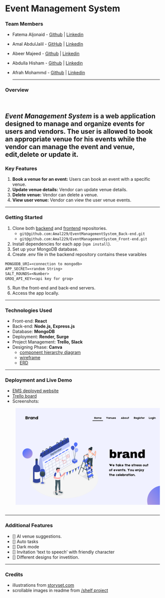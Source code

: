 # Event Management System

### Team Members

- Fatema Aljonaid - [Github](https://github.com/Fatema-J) | [Linkedin](https://www.linkedin.com/in/fatema-aljonaid/)
- Amal AbdulJalil - [GitHub](https://github.com/Amal229) | [LinkedIn](https://www.linkedin.com/in/amalabduljalil/)
- Abeer Majeed    - [Github](https://github.com/AbeerMajeed) | [Linkedin](https://www.linkedin.com/in/abeerhhasan)
- Abdulla Hisham  - [Github](Https://github.com/chupa1997) | [Linkedin](https://www.linkedin.com/in/aboodisa)
- Afrah Mohammd   - [Github](https://github.com/Afrah-9903) | [Linkedin](www.linkedin.com/in/afrah-mohd)

  ---

### Overview

![]()

**_Event Management System_** is a web application designed to manage and organize events for users and vendors. The user is allowed to book an appropriate venue for his events while the vendor can manage the event and venue, edit,delete or update it. 
---

### Key Features

1. **Book a venue for an event:** Users can book an event with a specific venue.
2. **Update venue details:** Vendor can update venue details.
3. **Delete venue:** Vendor can delete a venue.
4. **View user venue:** Vendor can view the user venue events.

---

### Getting Started

1. Clone both [backend](https://github.com/Amal229/EventManagementSystem_Back-end.git) and [frontend](https://github.com/Amal229/EventManagementSystem_Front-end.git) repositories.
   - `git@github.com:Amal229/EventManagementSystem_Back-end.git`
   - `git@github.com:Amal229/EventManagementSystem_Front-end.git`
2. Install dependencies for each app (`npm install`).
3. Set up your MongoDB database.
4. Create .env file in the backend repository contains these varaibles

```
MONGODB_URI=<connection to mongodb>
APP_SECRET=<random String>
SALT_ROUNDS=<Number>
GROQ_API_KEY=<api key for groq>
```

5. Run the front-end and back-end servers.
6. Access the app locally.

---
### Technologies Used

- Front-end: **React**
- Back-end: **Node.js, Express.js**
- Database: **MongoDB**
- Deployment: **Render, Surge**
- Project Management: **Trello, Slack**
- Designing Phase: **Canva**
  - [component hierarchy diagram](https://trello.com/1/cards/66856759a71e10e566588620/attachments/6685676266d67bf6346cafee/download/Screenshot_2024-07-03_at_5.59.25_PM.png)
  - [wireframe](https://www.canva.com/design/DAGJ4jqxPO8/ztXD6WS_Zn6BTq2LUCTorw/edit?utm_content=DAGJ4jqxPO8&utm_campaign=designshare&utm_medium=link2&utm_source=sharebutton)
  - [ERD](https://trello.com/1/cards/6685499be12d6b80cf036d87/attachments/66854ac58e33538ea85a7c6c/download/Screenshot_2024-07-03_at_3.57.14_PM.png)

---
### Deployment and Live Demo

- [EMS deployed website]()
- [Trello board](https://trello.com/invite/b/xms18rJ1/ATTIaf4adfde3d1660f0b34f53d848fe30bfCBD50F73/project-4)
- Screenshots:

<div align="center">
  <pre>
    <img src="./images/1.png" />&nbsp;&nbsp;&nbsp;<img src="./images/6.png" />&nbsp;&nbsp;&nbsp;
  </pre>
</div>

---
### Additional Features
- [] AI venue suggestions.
- [] Auto tasks
- [] Dark mode
- [] Invitation ‘text to speech’ with friendly character
- [] Different designs for invetition.


---

### Credits

- illustrations from [storyset.com](storyset.com)
- scrollable images in readme from [/shelf project](https://github.com/NobodysLackey/shelf/blob/main/README.md)


